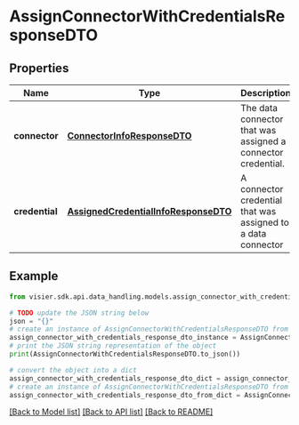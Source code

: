 # AssignConnectorWithCredentialsResponseDTO


## Properties

Name | Type | Description | Notes
------------ | ------------- | ------------- | -------------
**connector** | [**ConnectorInfoResponseDTO**](ConnectorInfoResponseDTO.md) | The data connector that was assigned a connector credential. | [optional] 
**credential** | [**AssignedCredentialInfoResponseDTO**](AssignedCredentialInfoResponseDTO.md) | A connector credential that was assigned to a data connector | [optional] 

## Example

```python
from visier.sdk.api.data_handling.models.assign_connector_with_credentials_response_dto import AssignConnectorWithCredentialsResponseDTO

# TODO update the JSON string below
json = "{}"
# create an instance of AssignConnectorWithCredentialsResponseDTO from a JSON string
assign_connector_with_credentials_response_dto_instance = AssignConnectorWithCredentialsResponseDTO.from_json(json)
# print the JSON string representation of the object
print(AssignConnectorWithCredentialsResponseDTO.to_json())

# convert the object into a dict
assign_connector_with_credentials_response_dto_dict = assign_connector_with_credentials_response_dto_instance.to_dict()
# create an instance of AssignConnectorWithCredentialsResponseDTO from a dict
assign_connector_with_credentials_response_dto_from_dict = AssignConnectorWithCredentialsResponseDTO.from_dict(assign_connector_with_credentials_response_dto_dict)
```
[[Back to Model list]](../README.md#documentation-for-models) [[Back to API list]](../README.md#documentation-for-api-endpoints) [[Back to README]](../README.md)


